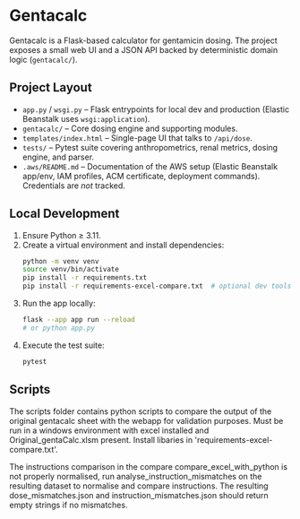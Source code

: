 # Gentacalc

Gentacalc is a Flask-based calculator for gentamicin dosing. The project exposes a small web UI and a JSON API backed by deterministic domain logic (`gentacalc/`).

## Project Layout

- `app.py` / `wsgi.py` – Flask entrypoints for local dev and production (Elastic Beanstalk uses `wsgi:application`).
- `gentacalc/` – Core dosing engine and supporting modules.
- `templates/index.html` – Single-page UI that talks to `/api/dose`.
- `tests/` – Pytest suite covering anthropometrics, renal metrics, dosing engine, and parser.
- `.aws/README.md` – Documentation of the AWS setup (Elastic Beanstalk app/env, IAM profiles, ACM certificate, deployment commands). Credentials are *not* tracked.

## Local Development
1. Ensure Python ≥ 3.11.
2. Create a virtual environment and install dependencies:
   ```bash
   python -m venv venv
   source venv/bin/activate
   pip install -r requirements.txt
   pip install -r requirements-excel-compare.txt  # optional dev tools
   ```
3. Run the app locally:
   ```bash
   flask --app app run --reload
   # or python app.py
   ```
4. Execute the test suite:
   ```bash
   pytest
   ```

## Scripts
The scripts folder contains python scripts to compare the output of the original gentacalc sheet with the webapp for validation purposes. Must be run in a windows environment with excel installed and Original_gentaCalc.xlsm present. Install libaries in 'requirements-excel-compare.txt'.

The instructions comparison in the compare compare_excel_with_python is not properly normalised, run analyse_instruction_mismatches on the resulting dataset to normalise and compare instructions. The resulting dose_mismatches.json and instruction_mismatches.json should return empty strings if no mismatches.